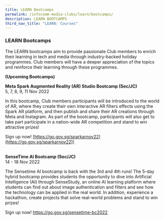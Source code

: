 ```yaml
---
title: LEARN Bootcamps
permalink: /infocomm-media-clubs/learn/bootcamps/
description: LEARN BOOTCAMPS
third_nav_title: "LEARN: Courses"
---
```

### LEARN Bootcamps
The LEARN bootcamps aim to provide passionate Club members to enrich their learning in tech and media through industry-backed holiday programmes. Club members will have a deeper appreciation of the topics and reinforce their learning through these programmes.

**(Upcoming Bootcamps)**
     
**Meta Spark Augmented Reality (AR) Studio Bootcamp (Sec/JC)**
<br>5, 7, 8, 9, 11 Nov 2022

In this bootcamp, Club members participants will be introduced to the world of AR, where they create their own interactive AR filters effects using the Spark AR platform, and then publish and share their AR creations through Meta and Instagram. As part of the bootcamp, participants will also get to take part participate in a nation-wide AR competition and stand to win attractive prizes!

Sign up now! [https://go.gov.sg/sparkarnov22](https://go.gov.sg/sparkarnov22))

<br>**SenseTime AI Bootcamp (Sec/JC)**
<br>14 - 18 Nov 2022

The Sensetime AI bootcamp is back with the 3rd and 4th runs! The 5-day hybrid bootcamp provides students the opportunity to dive into Artificial Intelligence (AI) through SenseStudy, an online AI learning platform where students can find out about image authentication and filters and see how the technology can be applied in the real world. In addition, experience a hackathon, create projects that solve real-world problems and stand to win prizes!

Sign up now! https://go.gov.sg/sensetime-bc2022